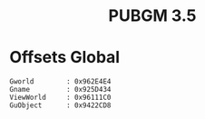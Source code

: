 <h1 align="center">PUBGM 3.5</h1>

# Offsets Global

```
Gworld        : 0x962E4E4
Gname         : 0x925D434
ViewWorld     : 0x96111C0
GuObject      : 0x9422CD8

```
